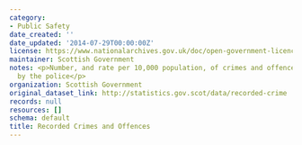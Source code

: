 ```yaml
---
category:
- Public Safety
date_created: ''
date_updated: '2014-07-29T00:00:00Z'
license: https://www.nationalarchives.gov.uk/doc/open-government-licence/version/3/
maintainer: Scottish Government
notes: <p>Number, and rate per 10,000 population, of crimes and offences recorded
  by the police</p>
organization: Scottish Government
original_dataset_link: http://statistics.gov.scot/data/recorded-crime
records: null
resources: []
schema: default
title: Recorded Crimes and Offences
---
```

